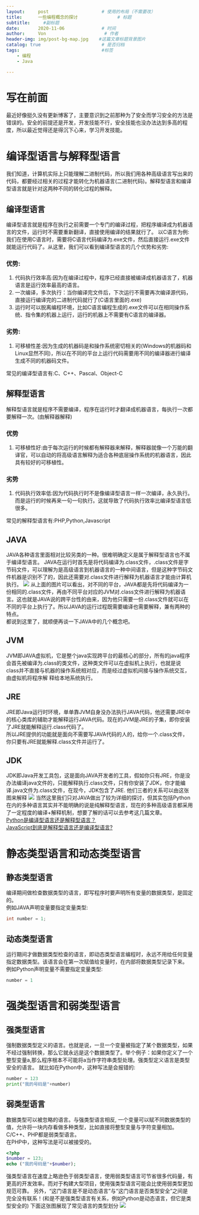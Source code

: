 ```yaml
---
layout:     post                    # 使用的布局（不需要改）
title:      一些编程概念的探讨               # 标题 
subtitle:     #副标题
date:       2020-11-06              # 时间
author:     Von                      # 作者
header-img: img/post-bg-map.jpg    #这篇文章标题背景图片
catalog: true                       # 是否归档
tags:                               #标签
    - 编程
    - Java

---
```

# 写在前面
最近好像挺久没有更新博客了，主要意识到之前那种为了安全而学习安全的方法是错误的。安全的前提还是开发，开发技能不行，安全技能也没办法达到多高的程度，所以最近觉得还是得沉下心来，学习开发技能。 
# 编译型语言与解释型语言 
我们知道，计算机实际上只能理解二进制代码，所以我们用各种高级语言写出来的代码，都要经过相关的过程才能转化为机器语言(二进制代码)。解释型语言和编译型语言就是针对这两种不同的转化过程的解释。
## 编译型语言
编译型语言就是程序在执行之前需要一个专门的编译过程，把程序编译成为机器语言的文件，运行时不需要重新翻译，直接使用编译的结果就行了。
以C语言为例:我们在使用C语言时，需要将C语言代码编译为.exe文件，然后直接运行.exe文件就能运行代码了。从这里，我们可以看到编译型语言的几个优势和劣势:
### 优势:
1. 代码执行效率高:因为在编译过程中，程序已经直接被编译成机器语言了，机器语言是运行效率最高的语言。
2. 一次编译，多次执行：当你编译完文件后，下次运行不需要再次编译源代码，直接运行编译完的二进制代码就行了(C语言里面的.exe)
3. 运行时可以脱离编程环境，比如C语言编程生成的.exe文件可以在相同操作系统、指令集的机器上运行，运行的机器上不需要有C语言的编译器。
### 劣势:
1. 可移植性差:因为生成的机器码是和操作系统密切相关的(Windows的机器码和Linux显然不同)，所以在不同的平台上运行代码需要用不同的编译器进行编译生成不同的机器码文件。

常见的编译型语言有:C、C++、Pascal、Object-C
## 解释型语言
解释型语言就是程序不需要编译，程序在运行时才翻译成机器语言，每执行一次都要解释一次。(由解释器解释)
### 优势
1. 可移植性好:由于每次运行的时候都有解释器来解释，解释器就像一个万能的翻译官，可以自动的将高级语言解释为适合各种底层操作系统的机器语言，因此具有较好的可移植性。
### 劣势
1. 代码执行效率低:因为代码执行时不是像编译型语言一样一次编译，永久执行。而是运行的时候再来一句一句执行。这就导致了代码执行效率比编译型语言低很多。
   
常见的解释型语言有:PHP,Python,Javascript
## JAVA
JAVA各种语言里面相对比较另类的一种。很难明确定义是属于解释型语言也不属于编译型语言。
JAVA在运行时首先是将代码编译为.class文件，.class文件是字节码文件，可以理解为是高级语言到机器语言的一种中间语言，但是这种字节码文件机器是识别不了的，因此还需要对.class文件进行解释为机器语言才能由计算机执行。
![](/blog_img/compile-1.png)
从上面的图片可以看出，对不同的平台，JAVA都是先将代码编译为一份相同的.class文件，再由不同平台对应的JVM对.class文件进行解释为机器语言。这也就是JAVA说的跨平台性的由来，因为他只需要一份.class文件就可以在不同的平台上执行了。所以JAVA的运行过程既需要编译也需要解释，兼有两种的特点。  
都说到这里了，就顺便再谈一下JAVA中的几个概念吧。
## JVM
JVM即JAVA虚拟机，它是整个java实现跨平台的最核心的部分，所有的java程序会首先被编译为.class的类文件，这种类文件可以在虚拟机上执行，也就是说class并不直接与机器的操作系统相对应，而是经过虚拟机间接与操作系统交互，由虚拟机将程序解 释给本地系统执行。
## JRE
JRE即Java运行时环境，单单靠JVM自身没办法执行JAVA代码，他还需要JRE中的核心类库的辅助才能解释运行JAVA代码。现在的JVM是JRE的子集，即你安装了JRE就能解释运行.class代码了。  
所以JRE提供的功能就是面向不需要写JAVA代码的人的，给你一个.class文件，你只要有JRE就能解释.class文件并运行了。
## JDK
JDK即Java开发工具包，这是面向JAVA开发者的工具，假如你只有JRE，你是没办法编译java文件的，只能解释执行.class文件，只有你安装了JDK，你才能编译.java文件为.class文件，在现今，JDK包含了JRE.
他们三者的关系可以由这张图来解释
![](/blog_img/compile-2.png)
当然这里我们只对JAVA做出了较为详细的探讨，但其实包括Python在内的多种语言其实并不能明确的说是纯解释型语言，现在的多种高级语言都采用了一定程度的编译+解释机制，想要了解的话可以去参考这几篇文章。  
[Python是编译型语言还是解释型语言？](https://zhuanlan.zhihu.com/p/146906080)    
[JavaScript到底是解释型语言还是编译型语言?](https://segmentfault.com/a/1190000013126460)

# 静态类型语言和动态类型语言
## 静态类型语言
编译期间做检查数据类型的语言，即写程序时要声明所有变量的数据类型，是固定的。  
例如JAVA声明变量要指定变量类型:
``` java
int number = 1;
```
## 动态类型语言
运行期间才做数据类型检查的语言，即动态类型语言编程时，永远不用给任何变量指定数据类型。该语言会在第一次赋值给变量时，在内部将数据类型记录下来。  
例如Python声明变量不需要指定变量类型:
``` python
number = 1
```
# 强类型语言和弱类型语言
## 强类型语言
强制数据类型定义的语言。也就是说，一旦一个变量被指定了某个数据类型，如果不经过强制转换，那么它就永远是这个数据类型了。举个例子：如果你定义了一个整型变量a,那么程序根本不可能将a当作字符串类型处理。强类型定义语言是类型安全的语言。
就比如在Python中，这种写法是会报错的:
```python
number = 123
print("我的号码是"+number)
```
## 弱类型语言
数据类型可以被忽略的语言。与强类型语言相反, 一个变量可以赋不同数据类型的值，允许将一块内存看做多种类型，比如直接将整型变量与字符变量相加。C/C++、PHP都是弱类型语言。  
在PHP中，这种写法是可以被接受的。
``` php
<?php
$number = 123;
echo ("我的号码是"+$number);
```
强类型语言在速度上略逊色于弱类型语言，使用弱类型语言可节省很多代码量，有更高的开发效率。而对于构建大型项目，使用强类型语言可能会比使用弱类型更加规范可靠。
另外，“这门语言是不是动态语言”与“这门语言是否类型安全”之间是完全没有联系！(和是不是强类型语言有关系，例如Python是动态语言，但它是类型安全的)
下面这张图展现了常见语言的类型划分
![](/blog_img/compile-3.png)
